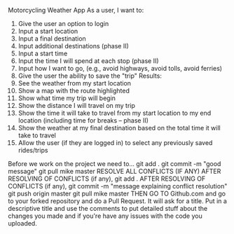 Motorcycling Weather App
As a user, I want to:
1)  Give the user an option to login
2)	Input a start location
3)	Input a final destination
4)	Input additional destinations (phase II)
5)	Input a start time
6)	Input the time I will spend at each stop (phase II)
7)	Input how I want to go, (e.g., avoid highways, avoid tolls, avoid ferries)
8)	Give the user the ability to save the "trip"
Results:
1)	See the weather from my start location
2)	Show a map with the route highlighted
3)	Show what time my trip will begin
4)	Show the distance I will travel on my trip
5)	Show the time it will take to travel from my start location to my end location (including time for breaks – phase II)
6)	Show the weather at my final destination based on the total time it will take to travel
7)  Allow the user (if they are logged in) to select any previously saved rides/trips


Before we work on the project we need to...
git add .
git commit -m "good message"
git pull mike master
RESOLVE ALL CONFLICTS (IF ANY)
AFTER RESOLVING OF CONFLICTS (if any), git add .
AFTER RESOLVING OF CONFLICTS (if any), git commit -m "message explaining conflict resolution"
git push origin master
git pull mike master
THEN GO TO Github.com and go to your forked repository and do a Pull Request.
  It will ask for a title.  Put in a descriptive title and use the comments to put detailed stuff about the changes you made and if you're have any issues with the code you uploaded.
